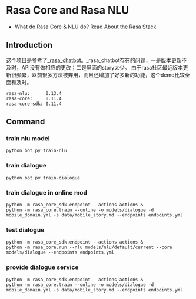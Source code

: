 # Rasa Core and Rasa NLU
- What do Rasa Core & NLU do? 
  [Read About the Rasa Stack](https://rasa.com/products/rasa-stack/)

## Introduction
这个项目是参考了[_rasa_chatbot](https://github.com/zqhZY/_rasa_chatbot)。_rasa_chatbot存在的问题，一是版本更新不及时，API没有做相应的更改；二是里面的story太少。
由于rasa社区最近版本更新很频繁，以前很多方法被弃用，而且还增加了好多新的功能，这个demo比较全面和及时。
```
rasa-nlu:      0.13.4
rasa-core:     0.11.4
rasa-core-sdk: 0.11.4
```

## Command
### train nlu model
```
python bot.py train-nlu
```

### train dialogue
```
python bot.py train-dialogue
```

### train dialogue in online mod
```
python -m rasa_core_sdk.endpoint --actions actions &
python -m rasa_core.train --online -o models/dialogue -d mobile_domain.yml -s data/mobile_story.md --endpoints endpoints.yml
```

### test dialogue
```
python -m rasa_core_sdk.endpoint --actions actions &
python -m rasa_core.run --nlu models/nlu/default/current --core models/dialogue --endpoints endpoints.yml
```

### provide dialogue service
```
python -m rasa_core_sdk.endpoint --actions actions &
python -m rasa_core.train --online -o models/dialogue -d mobile_domain.yml -s data/mobile_story.md --endpoints endpoints.yml
```
